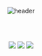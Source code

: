 <div align="center"> 

![header](https://capsule-render.vercel.app/api?type=cylinder&color=A4B8F4&height=100&section=header&text=JiYunee&fontColor=ffffff&fontSize=30&animation=fadeIn&fontAlignY=55&desc=%20&descAlignY=62&descAlign=62)

 <br/>
 <br/>

<a href="https://github.com/JiYunee" target="_blank"><img src="https://img.shields.io/badge/JiYunee-181717?style=flat&logo=Github&logoColor=white&link=https://github.com/JiYune"/></a>
<a href="https://velog.io/@jiyunee/posts/" target="_blank"><img src="https://img.shields.io/badge/jiyunee-green?style=flat&logo=Velog&logoColor=white&link=https://velog.io/@jiyunee/posts/"/></a>
<a href="https://www.instagram.com/jyyy_ee/" target="_blank"><img src="https://img.shields.io/badge/jyyy_ee-E4405F?style=flat&logo=Instagram&logoColor=white&link=https://www.instagram.com/jyyy_ee/"/></a>
</div>

<!--
**JiYunee/JiYunee** is a ✨ _special_ ✨ repository because its `README.md` (this file) appears on your GitHub profile.

Here are some ideas to get you started:

- 🔭 I’m currently working on ...
- 🌱 I’m currently learning ...
- 👯 I’m looking to collaborate on ...
- 🤔 I’m looking for help with ...
- 💬 Ask me about ...
- 📫 How to reach me: ...
- 😄 Pronouns: ...
- ⚡ Fun fact: ...
-->
